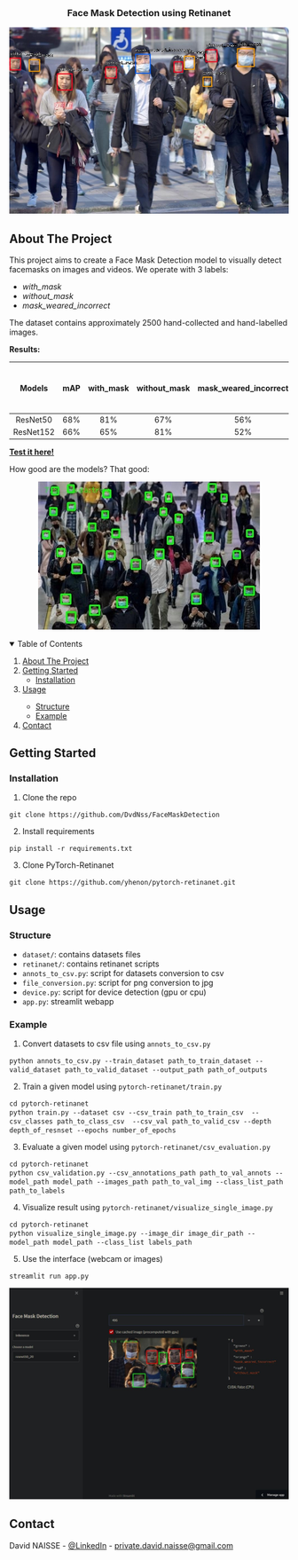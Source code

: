 <!-- PROJECT LOGO -->
<br />
<p align="center">
<h3 align="center">Face Mask Detection using Retinanet</h3>
<p align="center">
  <img src="https://github.com/DvdNss/FaceMaskDetection/blob/main/resources/ex.jpg?raw=true" />
</p>

<!-- ABOUT THE PROJECT -->

## About The Project

This project aims to create a Face Mask Detection model to visually detect facemasks on images and videos. We operate
with 3 labels:

* _with_mask_
* _without_mask_
* _mask_weared_incorrect_

The dataset contains approximately 2500 hand-collected and hand-labelled images.

__Results:__

Models | mAP | with_mask | without_mask | mask_weared_incorrect | FPS (RTX 3060 Ti + CUDA) |
:---: | :---: | :---: | :---: | :---: | :---: |
ResNet50 | 68% | 81% | 67% | 56% | ~20 |
ResNet152 | 66% | 65% | 81% | 52% | ~12 |

[__Test it here!__](https://share.streamlit.io/dvdnss/facemaskdetection/main/app.py)


How good are the models? That good:
<p align="center">
  <img src="https://github.com/DvdNss/FaceMaskDetection/blob/main/resources/ex_inf.jpeg?raw=true" />
</p>

<!-- TABLE OF CONTENTS -->
<details open="open">
  <summary>Table of Contents</summary>
  <ol>
    <li>
      <a href="#about-the-project">About The Project</a>
    </li>
    <li>
      <a href="#getting-started">Getting Started</a>
      <ul>
        <li><a href="#installation">Installation</a></li>
      </ul>
    </li>
    <li><a href="#usage">Usage</a></li>
    <ul>
      <li><a href="#structure">Structure</a></li>
      <li><a href="#example">Example</a></li>
    </ul>
    <li><a href="#contact">Contact</a></li>
  </ol>
</details>

<!-- GETTING STARTED -->

## Getting Started

### Installation

1. Clone the repo

```shell
git clone https://github.com/DvdNss/FaceMaskDetection
```

2. Install requirements

```shell
pip install -r requirements.txt
```

3. Clone PyTorch-Retinanet

```shell
git clone https://github.com/yhenon/pytorch-retinanet.git
```

<!-- USAGE EXAMPLES -->

## Usage

### Structure

* `dataset/`: contains datasets files
* `retinanet/`: contains retinanet scripts
* `annots_to_csv.py`: script for datasets conversion to csv
* `file_conversion.py`: script for png conversion to jpg
* `device.py`: script for device detection (gpu or cpu)
* `app.py`: streamlit webapp

### Example

1. Convert datasets to csv file using `annots_to_csv.py`

```shell
python annots_to_csv.py --train_dataset path_to_train_dataset --valid_dataset path_to_valid_dataset --output_path path_of_outputs
```

2. Train a given model using `pytorch-retinanet/train.py`

```shell
cd pytorch-retinanet
python train.py --dataset csv --csv_train path_to_train_csv  --csv_classes path_to_class_csv  --csv_val path_to_valid_csv --depth depth_of_resnset --epochs number_of_epochs
```

3. Evaluate a given model using `pytorch-retinanet/csv_evaluation.py`

```shell
cd pytorch-retinanet
python csv_validation.py --csv_annotations_path path_to_val_annots --model_path model_path --images_path path_to_val_img --class_list_path path_to_labels
```

4. Visualize result using `pytorch-retinanet/visualize_single_image.py`

```shell
cd pytorch-retinanet
python visualize_single_image.py --image_dir image_dir_path --model_path model_path --class_list labels_path
```

5. Use the interface (webcam or images)

```shell
streamlit run app.py
```

<p align="center">
  <img src="https://github.com/DvdNss/FaceMaskDetection/blob/main/resources/app.JPG?raw=true" />
</p>

<!-- CONTACT -->

## Contact

David NAISSE - [@LinkedIn](https://www.linkedin.com/in/davidnaisse/) - private.david.naisse@gmail.com

<!-- MARKDOWN LINKS & IMAGES -->
<!-- https://www.markdownguide.org/basic-syntax/#reference-style-links -->

[contributors-shield]: https://img.shields.io/github/contributors/sunwaee/PROJECT_NAME.svg?style=for-the-badge

[contributors-url]: https://github.com/Sunwaee/PROJECT_NAME/graphs/contributors

[forks-shield]: https://img.shields.io/github/forks/sunwaee/PROJECT_NAME.svg?style=for-the-badge

[forks-url]: https://github.com/Sunwaee/PROJECT_NAME/network/members

[stars-shield]: https://img.shields.io/github/stars/sunwaee/PROJECT_NAME.svg?style=for-the-badge

[stars-url]: https://github.com/Sunwaee/PROJECT_NAME/stargazers

[issues-shield]: https://img.shields.io/github/issues/sunwaee/PROJECT_NAME.svg?style=for-the-badge

[issues-url]: https://github.com/Sunwaee/PROJECT_NAME/issues

[license-shield]: https://img.shields.io/github/license/sunwaee/PROJECT_NAME.svg?style=for-the-badge

[license-url]: https://github.com/Sunwaee/PROJECT_NAME/blob/master/LICENSE.txt

[linkedin-shield]: https://img.shields.io/badge/-LinkedIn-black.svg?style=for-the-badge&logo=linkedin&colorB=555

[linkedin-url]: https://www.linkedin.com/in/davidnaisse/